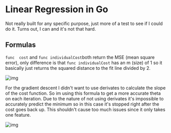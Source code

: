 # Linear Regression in Go
Not really built for any specific purpose, just more of a test to see if I could do it.
Turns out, I can and it's not that hard.
## Formulas
`func  cost` and `func individualCost`both return the MSE (mean square error), only difference is that `func individualCost` has an m (size) of 1 so it basically just returns the squared distance to the fit line divided by 2.

![img](https://i.imgur.com/6Qu5jjv.png)


For the gradient descent I didn't want to use derivates to calculate the slope of the cost function. So im using this formula to get a more accurate theta on each iteration. Due to the nature of not using derivates it's impossible to accurately predict the minimum so in this case it's stopped right after the cost goes back up. This shouldn't cause too much issues since it only takes one feature.

![img](https://cdn-images-1.medium.com/max/1181/1*8Omixzi4P2mnqdsPwIR1GQ.png)